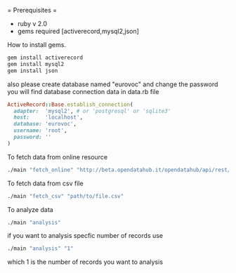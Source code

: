 = Prerequisites =

* ruby v 2.0 
* gems required [activerecord,mysql2,json]

How to install gems.

```sh
gem install activerecord
gem install mysql2
gem install json
```

also please create database named "eurovoc" and change the password you will find database connection data in data.rb file

```ruby
ActiveRecord::Base.establish_connection(
  adapter:  'mysql2', # or 'postgresql' or 'sqlite3'
  host:     'localhost',
  database: 'eurovoc',
  username: 'root',
  password: ''
)
```

To fetch data from online resource 
```sh
./main "fetch_online" "http://beta.opendatahub.it/opendatahub/api/rest/dataset"
```

To fetch data from csv file
```sh
./main "fetch_csv" "path/to/file.csv"
```

To analyze data
```sh
./main "analysis"
```

if you want to analysis specfic number of records use
```sh
./main "analysis" "1"
```
which 1 is the number of records you want to analysis
